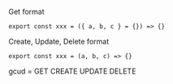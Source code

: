 Get format
```
export const xxx = ({ a, b, c } = {}) => {}
```

Create, Update, Delete format
```
export const xxx = (a, b, c) => {}
```

gcud = GET CREATE UPDATE DELETE
